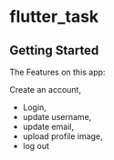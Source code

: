 # flutter_task

## Getting Started

The Features on this app:

Create an account,
- Login,
- update username,
- update email,
- upload profile image,
- log out




